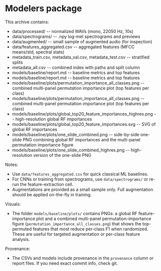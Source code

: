 
Modelers package
================

This archive contains:

- data/processed/  -- normalized WAVs (mono, 22050 Hz, 10s)
- data/spectrograms/ -- .npy log-mel spectrograms and previews
- data/augmented/ -- small sample of augmented audio (for inspection)
- data/features_aggregated.csv -- aggregated features (MFCC means/std, spectral stats)
- metadata_train.csv, metadata_val.csv, metadata_test.csv -- stratified splits
- metadata_all.csv -- combined index with paths and split column
- models/baseline/report.md -- baseline metrics and top features
 - models/baseline/report.md -- baseline metrics and top features
 - models/baseline/plots/permutation_importance_all_classes.png -- combined multi-panel permutation importance plot (top features per class)
 - models/baseline/plots/permutation_importance_all_classes.png -- combined multi-panel permutation importance plot (top features per class)
 - models/baseline/plots/global_top20_feature_importances_highres.png -- high-resolution global RF importances
 - models/baseline/plots/global_top20_feature_importances.svg -- SVG of global RF importances
 - models/baseline/plots/one_slide_combined.png -- side-by-side one-slide PNG combining global RF importances and the multi-panel permutation importance figure
 - models/baseline/plots/one_slide_combined_highres.png -- high-resolution version of the one-slide PNG

Notes:
- Use `data/features_aggregated.csv` for quick classical ML baselines.
- For CNNs or training from spectrograms, use `data/spectrograms/` or re-run the feature-extraction cell.
- Augmentations are provided as a small sample only. Full augmentation should be applied on-the-fly in training.

Visuals:
- The folder `models/baseline/plots/` contains PNGs: a global RF feature-importance plot and a combined multi-panel permutation-importance figure (`permutation_importance_all_classes.png`) that shows the top-permuted features that most reduce per-class F1 when randomized. These are useful for targeted augmentation or per-class feature analysis.

Provenance:
- The CSVs and models include provenance in the `provenance` column or report files. If you need exact commit info, check git.

